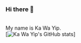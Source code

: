 ### Hi there 👋
<br>My name is Ka Wa Yip.<br>
[![Ka Wa Yip's GitHub stats](https://github-readme-stats.vercel.app/api?username=kwyip)]
<!--
**kwyip/kwyip** is a ✨ _special_ ✨ repository because its `README.md` (this file) appears on your GitHub profile.

Here are some ideas to get you started:

- 🔭 I’m currently working on ...
- 🌱 I’m currently learning ...
- 👯 I’m looking to collaborate on ...
- 🤔 I’m looking for help with ...
- 💬 Ask me about ...
- 📫 How to reach me: ...
- 😄 Pronouns: ...
- ⚡ Fun fact: ...
-->
